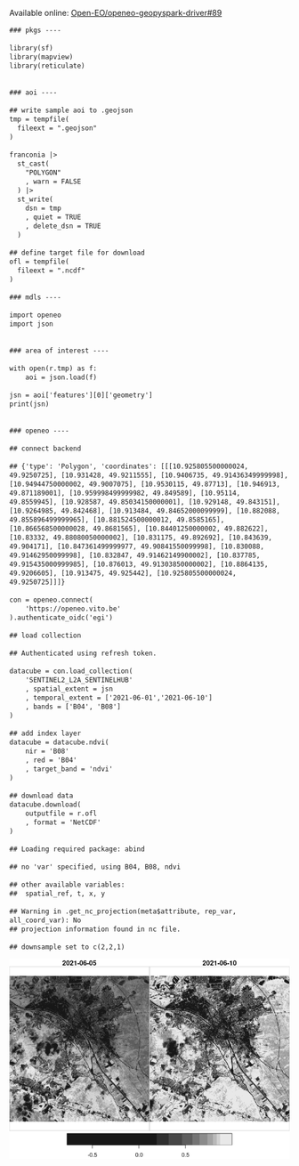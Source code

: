 Available online:
[Open-EO/openeo-geopyspark-driver\#89](https://github.com/Open-EO/openeo-geopyspark-driver/issues/89#issuecomment-878979245)

    ### pkgs ----

    library(sf)
    library(mapview)
    library(reticulate)


    ### aoi ----

    ## write sample aoi to .geojson
    tmp = tempfile(
      fileext = ".geojson"
    )

    franconia |> 
      st_cast(
        "POLYGON"
        , warn = FALSE
      ) |> 
      st_write(
        dsn = tmp
        , quiet = TRUE
        , delete_dsn = TRUE
      )

    ## define target file for download
    ofl = tempfile(
      fileext = ".ncdf"
    )

    ### mdls ----

    import openeo
    import json


    ### area of interest ----

    with open(r.tmp) as f:
        aoi = json.load(f)

    jsn = aoi['features'][0]['geometry']
    print(jsn)


    ### openeo ----

    ## connect backend

    ## {'type': 'Polygon', 'coordinates': [[[10.925805500000024, 49.9250725], [10.931428, 49.9211555], [10.9406735, 49.91436349999998], [10.94944750000002, 49.9007075], [10.9530115, 49.87713], [10.946913, 49.871189001], [10.959998499999982, 49.849589], [10.95114, 49.8559945], [10.928587, 49.85034150000001], [10.929148, 49.843151], [10.9264985, 49.842468], [10.913484, 49.84652000099999], [10.882088, 49.855896499999965], [10.881524500000012, 49.8585165], [10.866568500000028, 49.8681565], [10.84401250000002, 49.882622], [10.83332, 49.88080050000002], [10.831175, 49.892692], [10.843639, 49.904171], [10.847361499999977, 49.90841550099998], [10.830088, 49.91462950099998], [10.832847, 49.91462149900002], [10.837785, 49.915435000999985], [10.876013, 49.91303850000002], [10.8864135, 49.9206605], [10.913475, 49.925442], [10.925805500000024, 49.9250725]]]}

    con = openeo.connect(
        'https://openeo.vito.be'
    ).authenticate_oidc('egi')

    ## load collection

    ## Authenticated using refresh token.

    datacube = con.load_collection(
        'SENTINEL2_L2A_SENTINELHUB'
        , spatial_extent = jsn
        , temporal_extent = ['2021-06-01','2021-06-10']
        , bands = ['B04', 'B08']
    )

    ## add index layer
    datacube = datacube.ndvi(
        nir = 'B08'
        , red = 'B04'
        , target_band = 'ndvi'
    )

    ## download data
    datacube.download(
        outputfile = r.ofl
        , format = 'NetCDF'
    )

    ## Loading required package: abind

    ## no 'var' specified, using B04, B08, ndvi

    ## other available variables:
    ##  spatial_ref, t, x, y

    ## Warning in .get_nc_projection(meta$attribute, rep_var, all_coord_var): No
    ## projection information found in nc file.

    ## downsample set to c(2,2,1)

![](openeo-with-geojson-input_files/figure-markdown_strict/unnamed-chunk-3-1.png)
